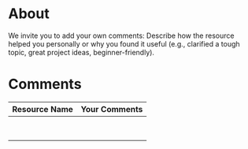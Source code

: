 # About 

We invite you to add your own comments: Describe how the resource helped you personally or why you found it useful (e.g., clarified a tough topic, great project ideas, beginner-friendly).

# Comments

| Resource Name  | Your Comments  |
|---|---|
|   |   |
|   |   |
|   |   |
|   |   |
|   |   |
|   |   |
|   |   |
|   |   |